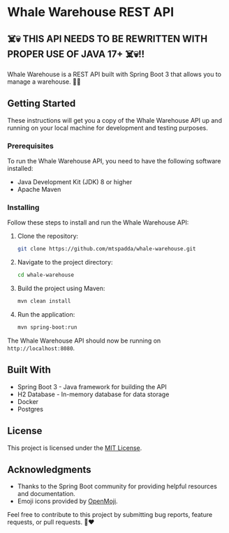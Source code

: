 # Whale Warehouse REST API
## ☠️💀 THIS API NEEDS TO BE REWRITTEN WITH PROPER USE OF JAVA 17+ ☠️💀!!
Whale Warehouse is a REST API built with Spring Boot 3 that allows you to manage a warehouse. 🐋🏬

## Getting Started

These instructions will get you a copy of the Whale Warehouse API up and running on your local machine for development and testing purposes.

### Prerequisites

To run the Whale Warehouse API, you need to have the following software installed:

- Java Development Kit (JDK) 8 or higher
- Apache Maven

### Installing

Follow these steps to install and run the Whale Warehouse API:

1. Clone the repository:

   ```bash
   git clone https://github.com/mtspadda/whale-warehouse.git
   ```

2. Navigate to the project directory:

   ```bash
   cd whale-warehouse
   ```

3. Build the project using Maven:

   ```bash
   mvn clean install
   ```

4. Run the application:

   ```bash
   mvn spring-boot:run
   ```

The Whale Warehouse API should now be running on `http://localhost:8080`.


## Built With

- Spring Boot 3 - Java framework for building the API
- H2 Database - In-memory database for data storage
- Docker 
- Postgres

## License

This project is licensed under the [MIT License](LICENSE).

## Acknowledgments

- Thanks to the Spring Boot community for providing helpful resources and documentation.
- Emoji icons provided by [OpenMoji](https://openmoji.org).

Feel free to contribute to this project by submitting bug reports, feature requests, or pull requests. 🐳❤️
